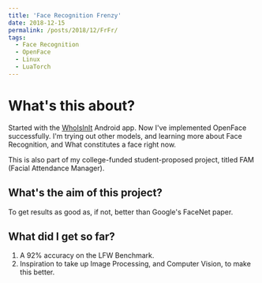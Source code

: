 ```yaml
---
title: 'Face Recognition Frenzy'
date: 2018-12-15
permalink: /posts/2018/12/FrFr/
tags:
  - Face Recognition
  - OpenFace
  - Linux
  - LuaTorch
---
```


What's this about?
======
Started with the [WhoIsInIt](https://github.com/srinathvrao/WhoIsInIt) Android app. Now I've implemented OpenFace successfully. I'm trying out other models, and learning more about Face Recognition, and What constitutes a face right now. 

This is also part of my college-funded student-proposed project, titled FAM (Facial Attendance Manager).

What's the aim of this project?
------
To get results as good as, if not, better than Google's FaceNet paper.

What did I get so far?
------
1. A 92% accuracy on the LFW Benchmark.
1. Inspiration to take up Image Processing, and Computer Vision, to make this better.
